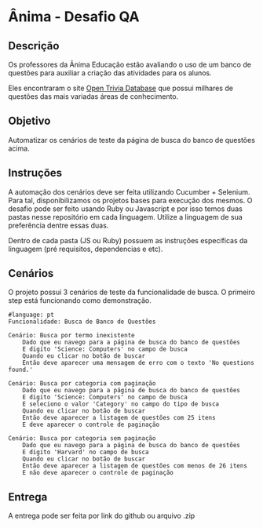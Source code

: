 
# Ânima - Desafio QA

  

## Descrição

  

Os professores da Ânima Educação estão avaliando o uso de um banco de questões para auxiliar a criação das atividades para os alunos.

Eles encontraram o site [Open Trivia Database](https://opentdb.com) que possui milhares de questões das mais variadas áreas de conhecimento.

## Objetivo

Automatizar os cenários de teste da página de busca do banco de questões acima.

## Instruções

A automação dos cenários deve ser feita utilizando Cucumber + Selenium.
Para tal, disponibilizamos os projetos bases para execução dos mesmos.
O desafio pode ser feito usando Ruby ou Javascript e por isso temos duas pastas nesse repositório em cada linguagem. Utilize a linguagem de sua preferência dentre essas duas.

Dentro de cada pasta (JS ou Ruby) possuem as instruções específicas da linguagem (pré requisitos, dependencias e etc).

## Cenários

O projeto possui 3 cenários de teste da funcionalidade de busca. O primeiro step está funcionando como demonstração.
```
#language: pt
Funcionalidade: Busca de Banco de Questões

Cenário: Busca por termo inexistente
	Dado que eu navego para a página de busca do banco de questões
	E digito 'Science: Computers' no campo de busca
	Quando eu clicar no botão de buscar
	Então deve aparecer uma mensagem de erro com o texto 'No questions found.'

Cenário: Busca por categoria com paginação
	Dado que eu navego para a página de busca do banco de questões
	E digito 'Science: Computers' no campo de busca
	E seleciono o valor 'Category' no campo do tipo de busca
	Quando eu clicar no botão de buscar
	Então deve aparecer a listagem de questões com 25 itens
	E deve aparecer o controle de paginação  

Cenário: Busca por categoria sem paginação
	Dado que eu navego para a página de busca do banco de questões
	E digito 'Harvard' no campo de busca
	Quando eu clicar no botão de buscar
	Então deve aparecer a listagem de questões com menos de 26 itens
	E não deve aparecer o controle de paginação
```
## Entrega

A entrega pode ser feita por link do github ou arquivo .zip